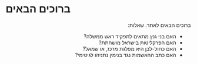# ברוכים הבאים

<div dir="rtl" markdown="1">
ברוכים הבאים לאתר.
שאלות:

* האם בני גנץ מתאים לתפקיד ראש ממשלה?
* האם הפרקליטות בישראל מושחתת?
* האם כחול-לבן היא מפלגת מרכז, או שמאל?
* האם כתב ההאשמות נגד בנימין נתניהו לגיטימי?


</div>
